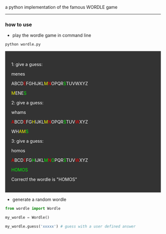 a python implementation of the famous WORDLE game

---

### how to use

+ play the wordle game in command line
```bash
python wordle.py
```
<style>
.emu{
    background-color:#333;
    color:#fff;
    padding:20px;
}
.r{
    color:#f00
}
.g{
    color:#0f0
}
.y{
    color:#ff0
}
</style>
<div class="emu">
<p>1: give a guess:</p>
<p>menes</p>
<p>ABCD<span class="r">E</span>FGHIJKL<span class="y">M</span><span class="r">N</span>OPQR<span class="g">S</span>TUVWXYZ</p>
<p><span class="y">M</span>ENE<span class="g">S</span></p>
<p>2: give a guess:</p>
<p>whams</p>
<p><span class="r">A</span>BCD<span class="r">E</span>FG<span class="y">H</span>IJKL<span class="y">M</span><span class="r">N</span>OPQR<span class="g">S</span>TUV<span class="r">W</span>XYZ</p>
<p>WH<span class="y">AM</span><span class="g">S</span></p>
<p>3: give a guess:</p>
<p>homos</p>
<p><span class="r">A</span>BCD<span class="r">E</span>FG<span class="g">H</span>IJKL<span class="g">M</span><span class="r">N</span><span class="g">O</span>PQR<span class="g">S</span>TUV<span class="r">W</span>XYZ</p>
<p class='g'>HOMOS</p>
<p>Correct! the wordle is "HOMOS"</p>
</div>

+ generate a random wordle 

```python
from wordle import Wordle

my_wordle = Wordle()

my_wordle.guess('xxxxx') # guess with a user defined answer

```